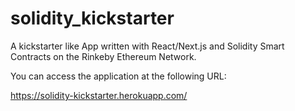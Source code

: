 # solidity_kickstarter

A kickstarter like App written with React/Next.js and Solidity Smart Contracts on the Rinkeby Ethereum Network.

You can access the application at the following URL:

https://solidity-kickstarter.herokuapp.com/

